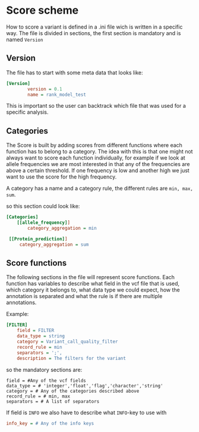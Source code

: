 # Score scheme

How to score a variant is defined in a .ini file wich is written in a specific way.
The file is divided in sections, the first section is mandatory and is named ```Version```

## Version ##


The file has to start with some meta data that looks like:

```ini
[Version]
		version = 0.1
		name = rank_model_test
```

This is important so the user can backtrack which file that was used for a specific analysis.

## Categories ##


The Score is built by adding scores from different functions where each function has to belong to a category.
The idea with this is that one might not always want to score each function individually, for example if we look at allele frequencies we are most interested in that any of the frequencies are above a certain threshold.
If one frequency is low and another high we just want to use the score for the high frequency.

A category has a name and a category rule, the different rules are ```min, max, sum```.

so this section could look like:

```ini
[Categories]
	[[allele_frequency]]
		category_aggregation = min

 [[Protein_prediction]]
	 category_aggregation = sum
```

## Score functions ##

The following sections in the file will represent score functions. Each function has variables
to describe what field in the vcf file that is used, which category it belongs to, what data type we could expect, how the annotation is separated and what the rule is if there are multiple annotations.

Example:

```ini
[FILTER]
	field = FILTER
	data_type = string
	category = Variant_call_quality_filter
	record_rule = min
	separators = ';',
	description = The filters for the variant
```

so the mandatory sections are:

```
field = #Any of the vcf fields
data_type = # 'integer','float','flag','character','string'
category = # Any of the categories described above
record_rule = # min, max
separators = # A list of separators
```

If field is ```INFO``` we also have to describe what ```INFO```-key to use with

```ini
info_key = # Any of the info keys
```
